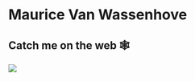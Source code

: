 # Maurice Van Wassenhove

## Catch me on the web 🕸️

<a rel="me" href="https://mastodon.social/@mouwrice">
  <img src=https://github.com/Mouwrice/Mouwrice/assets/56763273/3db58751-070e-4c1f-b4cd-edabc62ca08a/>
</a>
